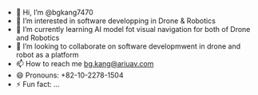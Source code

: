 - 👋 Hi, I’m @bgkang7470
- 👀 I’m interested in software developping in Drone & Robotics
- 🌱 I’m currently learning AI model fot visual navigation for both of Drone and Robotics
- 💞️ I’m looking to collaborate on software developmwent in drone and robot as a platform 
- 📫 How to reach me bg.kang@ariuav.com
- 😄 Pronouns: +82-10-2278-1504
- ⚡ Fun fact: ...

<!---
bgkang7470/bgkang7470 is a ✨ special ✨ repository because its `README.md` (this file) appears on your GitHub profile.
You can click the Preview link to take a look at your changes.
--->
